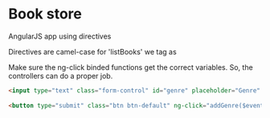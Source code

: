 # Book store

AngularJS app using directives

Directives are camel-case for 'listBooks' we tag as <list-books></list-books>

Make sure the ng-click binded functions get the correct variables. So, the controllers can do a proper job.

```html
<input type="text" class="form-control" id="genre" placeholder="Genre" ng-model="genre.name">
			
<button type="submit" class="btn btn-default" ng-click="addGenre($event, genre.name)">Add genre</button>
```
